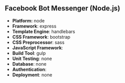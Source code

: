 ## Facebook Bot Messenger (Node.js)


- **Platform:** node
- **Framework**: express
- **Template Engine**: handlebars
- **CSS Framework**: bootstrap
- **CSS Preprocessor**: sass
- **JavaScript Framework**: 
- **Build Tool**: gulp
- **Unit Testing**: none
- **Database**: none
- **Authentication**: 
- **Deployment**: none